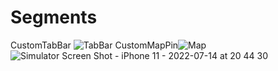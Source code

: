 # Segments
CustomTabBar
![TabBar](https://user-images.githubusercontent.com/82379236/179046783-b5393fe3-4fd7-4c04-bade-ac0d1f2045a7.png)
CustomMapPin![Map](https://user-images.githubusercontent.com/82379236/179047047-d9d3cbf5-58a0-4e31-8682-8de5cdf5f555.png)
![Simulator Screen Shot - iPhone 11 - 2022-07-14 at 20 44 30](https://user-images.githubusercontent.com/82379236/179048957-d6846bdd-0521-466e-835f-b0b23c2a3d93.png)

